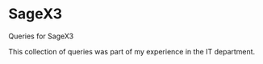 # SageX3
Queries for SageX3

This collection of queries was part of my experience in the IT department.
